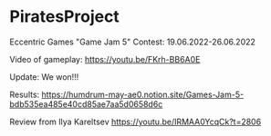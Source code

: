 # PiratesProject
Eccentric Games "Game Jam 5" Contest: 19.06.2022-26.06.2022

Video of gameplay: https://youtu.be/FKrh-BB6A0E

Update: We won!!!

Results: https://humdrum-may-ae0.notion.site/Games-Jam-5-bdb535ea485e40cd85ae7aa5d0658d6c

Review from Ilya Kareltsev https://youtu.be/IRMAA0YcqCk?t=2806
